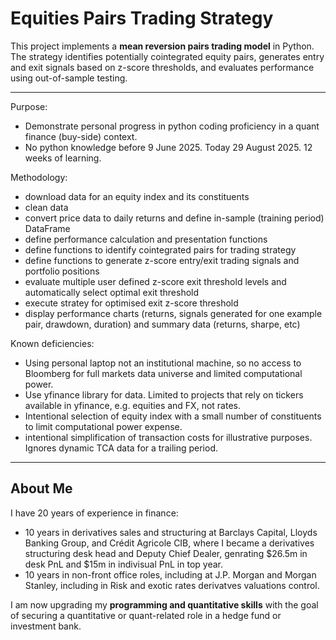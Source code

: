 # Equities Pairs Trading Strategy

This project implements a **mean reversion pairs trading model** in Python.  
The strategy identifies potentially cointegrated equity pairs, generates entry and exit signals based on z-score thresholds, and evaluates performance using out-of-sample testing.

---

Purpose:
- Demonstrate personal progress in python coding proficiency in a quant finance (buy-side) context.
- No python knowledge before 9 June 2025. Today 29 August 2025. 12 weeks of learning.

Methodology:
- download data for an equity index and its constituents
- clean data
- convert price data to daily returns and define in-sample (training period) DataFrame
- define performance calculation and presentation functions
- define functions to identify cointegrated pairs for trading strategy
- define functions to generate z-score entry/exit trading signals and portfolio positions
- evaluate multiple user defined z-score exit threshold levels and automatically select optimal exit threshold
- execute stratey for optimised exit z-score threshold
- display performance charts (returns, signals generated for one example pair, drawdown, duration) and summary data (returns, sharpe, etc)

Known deficiencies:
- Using personal laptop not an institutional machine, so no access to Bloomberg for full markets data universe and limited computational power.
- Use yfinance library for data. Limited to projects that rely on tickers available in yfinance, e.g. equities and FX, not rates.
- Intentional selection of equity index with a small number of constituents to limit computational power expense.
- intentional simplification of transaction costs for illustrative purposes. Ignores dynamic TCA data for a trailing period.

---

## About Me
I have 20 years of experience in finance:
- 10 years in derivatives sales and structuring at Barclays Capital, Lloyds Banking Group, and Crédit Agricole CIB, where I became a derivatives
  structuring desk head and Deputy Chief Dealer, genrating $26.5m in desk PnL and $15m in indivisual PnL in top year.
- 10 years in non-front office roles, including at J.P. Morgan and Morgan Stanley, including in Risk and exotic rates derivatves valuations control.

I am now upgrading my **programming and quantitative skills** with the goal of securing a quantitative or quant-related role in a hedge fund or investment bank.
